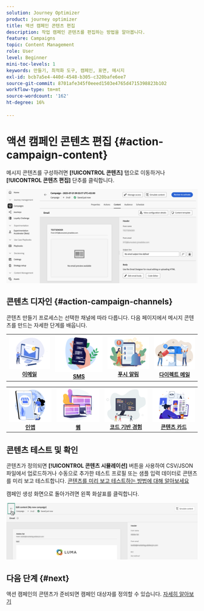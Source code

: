 ```yaml
---
solution: Journey Optimizer
product: journey optimizer
title: 액션 캠페인 콘텐츠 편집
description: 작업 캠페인 콘텐츠를 편집하는 방법을 알아봅니다.
feature: Campaigns
topic: Content Management
role: User
level: Beginner
mini-toc-levels: 1
keywords: 만들기, 최적화 도구, 캠페인, 표면, 메시지
exl-id: bcb7a5e4-440d-4548-b305-c320bafe6ee7
source-git-commit: 8701afe345f0eeed1503e4765d4715398823b102
workflow-type: tm+mt
source-wordcount: '162'
ht-degree: 16%

---
```


# 액션 캠페인 콘텐츠 편집 {#action-campaign-content}

메시지 콘텐츠를 구성하려면 **[!UICONTROL 콘텐츠]** 탭으로 이동하거나 **[!UICONTROL 콘텐츠 편집]** 단추를 클릭합니다.

![](assets/campaign-content.png)

## 콘텐츠 디자인 {#action-campaign-channels}

콘텐츠 만들기 프로세스는 선택한 채널에 따라 다릅니다. 다음 페이지에서 메시지 콘텐츠를 만드는 자세한 단계를 배웁니다.

<table style="table-layout:fixed"><tr style="border: 0;">
<td><a href="../email/create-email.md"><img alt="이메일" src="../channels/assets/do-not-localize/email.png"></a>
<div align="center"><a href="../email/create-email.md"><strong>이메일</strong></a></div></td>
<td><a href="../sms/create-sms.md"><img alt="sms" src="../channels/assets/do-not-localize/sms.png"></a>
<div align="center"><a href="../sms/create-sms.md"><strong>SMS</strong></a></div></td>
<td><a href="../push/create-push.md"><img alt="푸시" src="../channels/assets/do-not-localize/push.png"></a>
<div align="center"><a href="../push/create-push.md"><strong>푸시 알림</strong></a></div></td>
<td><a href="../direct-mail/create-direct-mail.md"><img alt="다이렉트 메일" src="../channels/assets/do-not-localize/direct-mail.jpg"></a>
<div align="center"><a href="../direct-mail/create-direct-mail.md"><strong>다이렉트 메일</strong></a></div></td>
</tr></table>

<table style="table-layout:fixed"><tr style="border: 0;">
<td><a href="../in-app/create-in-app.md"><img alt="인앱" src="../channels/assets/do-not-localize/inapp.jpg"></a>
<div align="center"><a href="../in-app/create-in-app.md"><strong>인앱</strong></a></div></td>
<td><a href="../web/create-web.md"><img alt="웹" src="../channels/assets/do-not-localize/web.jpg"></a>
<div align="center"><a href="../web/create-web.md"><strong>웹</strong></a></div></td>
<td><a href="../code-based/create-code-based.md"><img alt="코드 기반 경험" src="../channels/assets/do-not-localize/code.png"></a>
<div align="center"><a href="../code-based/create-code-based.md"><strong>코드 기반 경험</strong></a></div></td>
<td><a href="../content-card/create-content-card.md"><img alt="콘텐츠 카드" src="../channels/assets/do-not-localize/cards.png"></a>
<div align="center"><a href="../content-card/create-content-card.md"><strong>콘텐츠 카드</strong></a></div></td>
</tr></table>

## 콘텐츠 테스트 및 확인

콘텐츠가 정의되면 **[!UICONTROL 콘텐츠 시뮬레이션]** 버튼을 사용하여 CSV/JSON 파일에서 업로드하거나 수동으로 추가한 테스트 프로필 또는 샘플 입력 데이터로 콘텐츠를 미리 보고 테스트합니다. [콘텐츠를 미리 보고 테스트하는 방법에 대해 알아보세요](../content-management/preview-test.md)

캠페인 생성 화면으로 돌아가려면 왼쪽 화살표를 클릭합니다.

![](assets/create-campaign-design.png)

## 다음 단계 {#next}

액션 캠페인의 콘텐츠가 준비되면 캠페인 대상자를 정의할 수 있습니다. [자세히 알아보기](campaign-audience.md)
